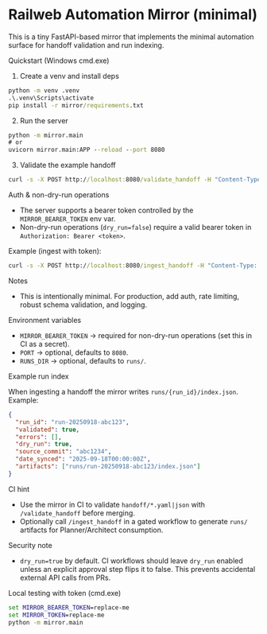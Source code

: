 Railweb Automation Mirror (minimal)
=================================

This is a tiny FastAPI-based mirror that implements the minimal automation surface for handoff validation and run indexing.

Quickstart (Windows cmd.exe)

1. Create a venv and install deps

```cmd
python -m venv .venv
.\.venv\Scripts\activate
pip install -r mirror/requirements.txt
```

2. Run the server

```cmd
python -m mirror.main
# or
uvicorn mirror.main:APP --reload --port 8080
```

3. Validate the example handoff

```cmd
curl -s -X POST http://localhost:8080/validate_handoff -H "Content-Type: application/json" -d @handoff/requirements-to-planner-architect.example.json | jq .
```

Auth & non-dry-run operations

- The server supports a bearer token controlled by the `MIRROR_BEARER_TOKEN` env var.
- Non-dry-run operations (`dry_run=false`) require a valid bearer token in `Authorization: Bearer <token>`.

Example (ingest with token):

```cmd
curl -s -X POST http://localhost:8080/ingest_handoff -H "Content-Type: application/json" -H "Authorization: Bearer $MIRROR_TOKEN" -d @handoff/requirements-to-planner-architect.example.json | jq .
```

Notes
- This is intentionally minimal. For production, add auth, rate limiting, robust schema validation, and logging.

Environment variables

- `MIRROR_BEARER_TOKEN` → required for non-dry-run operations (set this in CI as a secret).
- `PORT` → optional, defaults to `8080`.
- `RUNS_DIR` → optional, defaults to `runs/`.

Example run index

When ingesting a handoff the mirror writes `runs/{run_id}/index.json`. Example:

```json
{
  "run_id": "run-20250918-abc123",
  "validated": true,
  "errors": [],
  "dry_run": true,
  "source_commit": "abc1234",
  "date_synced": "2025-09-18T00:00:00Z",
  "artifacts": ["runs/run-20250918-abc123/index.json"]
}
```

CI hint

- Use the mirror in CI to validate `handoff/*.yaml|json` with `/validate_handoff` before merging.
- Optionally call `/ingest_handoff` in a gated workflow to generate `runs/` artifacts for Planner/Architect consumption.

Security note

- `dry_run=true` by default. CI workflows should leave `dry_run` enabled unless an explicit approval step flips it to false. This prevents accidental external API calls from PRs.

Local testing with token (cmd.exe)

```cmd
set MIRROR_BEARER_TOKEN=replace-me
set MIRROR_TOKEN=replace-me
python -m mirror.main
```
